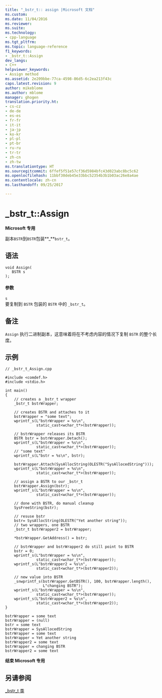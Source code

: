 ```yaml
---
title: "_bstr_t:: assign |Microsoft 文档"
ms.custom: 
ms.date: 11/04/2016
ms.reviewer: 
ms.suite: 
ms.technology:
- cpp-language
ms.tgt_pltfrm: 
ms.topic: language-reference
f1_keywords:
- _bstr_t::Assign
dev_langs:
- C++
helpviewer_keywords:
- Assign method
ms.assetid: 2e209bbe-77ca-4598-86d5-6c2ea213f43c
caps.latest.revision: 9
author: mikeblome
ms.author: mblome
manager: ghogen
translation.priority.ht:
- cs-cz
- de-de
- es-es
- fr-fr
- it-it
- ja-jp
- ko-kr
- pl-pl
- pt-br
- ru-ru
- tr-tr
- zh-cn
- zh-tw
ms.translationtype: HT
ms.sourcegitcommit: 6ffef5f51e57cf36d5984bfc43d023abc8bc5c62
ms.openlocfilehash: 11bbf30deb45e33bbc52354b3b1b03ac26e8a4ae
ms.contentlocale: zh-cn
ms.lasthandoff: 09/25/2017

---
```

# <a name="bstrtassign"></a>_bstr_t::Assign
**Microsoft 专用**  
  
 副本`BSTR`到`BSTR`包装**_**`bstr_t`。  
  
## <a name="syntax"></a>语法  
  
```  
void Assign(  
   BSTR s  
);  
```  
  
#### <a name="parameters"></a>参数  
 `s`  
 要复制到 `BSTR` 包装的 `BSTR` 中的 `_bstr_t`。  
  
## <a name="remarks"></a>备注  
 `Assign` 执行二进制副本，这意味着将在不考虑内容的情况下复制 `BSTR` 的整个长度。  
  
## <a name="example"></a>示例  
  
```  
// _bstr_t_Assign.cpp  
  
#include <comdef.h>  
#include <stdio.h>  
  
int main()  
{  
    // creates a _bstr_t wrapper  
    _bstr_t bstrWrapper;   
  
    // creates BSTR and attaches to it  
    bstrWrapper = "some text";  
    wprintf_s(L"bstrWrapper = %s\n",  
              static_cast<wchar_t*>(bstrWrapper));  
  
    // bstrWrapper releases its BSTR  
    BSTR bstr = bstrWrapper.Detach();  
    wprintf_s(L"bstrWrapper = %s\n",   
              static_cast<wchar_t*>(bstrWrapper));  
    // "some text"   
    wprintf_s(L"bstr = %s\n", bstr);  
  
    bstrWrapper.Attach(SysAllocString(OLESTR("SysAllocedString")));  
    wprintf_s(L"bstrWrapper = %s\n",   
              static_cast<wchar_t*>(bstrWrapper));  
  
    // assign a BSTR to our _bstr_t  
    bstrWrapper.Assign(bstr);  
    wprintf_s(L"bstrWrapper = %s\n",   
              static_cast<wchar_t*>(bstrWrapper));  
  
    // done with BSTR, do manual cleanup  
    SysFreeString(bstr);  
  
    // resuse bstr  
    bstr= SysAllocString(OLESTR("Yet another string"));  
    // two wrappers, one BSTR   
    _bstr_t bstrWrapper2 = bstrWrapper;     
  
    *bstrWrapper.GetAddress() = bstr;  
  
    // bstrWrapper and bstrWrapper2 do still point to BSTR  
    bstr = 0;     
    wprintf_s(L"bstrWrapper = %s\n",   
              static_cast<wchar_t*>(bstrWrapper));  
    wprintf_s(L"bstrWrapper2 = %s\n",   
              static_cast<wchar_t*>(bstrWrapper2));  
  
    // new value into BSTR  
    _snwprintf_s(bstrWrapper.GetBSTR(), 100, bstrWrapper.length(),  
                 L"changing BSTR");     
    wprintf_s(L"bstrWrapper = %s\n",   
              static_cast<wchar_t*>(bstrWrapper));  
    wprintf_s(L"bstrWrapper2 = %s\n",   
              static_cast<wchar_t*>(bstrWrapper2));  
}  
```  
  
```Output  
bstrWrapper = some text  
bstrWrapper = (null)  
bstr = some text  
bstrWrapper = SysAllocedString  
bstrWrapper = some text  
bstrWrapper = Yet another string  
bstrWrapper2 = some text  
bstrWrapper = changing BSTR  
bstrWrapper2 = some text  
```  
  
**结束 Microsoft 专用**  
  
## <a name="see-also"></a>另请参阅  
 [_bstr_t 类](../cpp/bstr-t-class.md)
